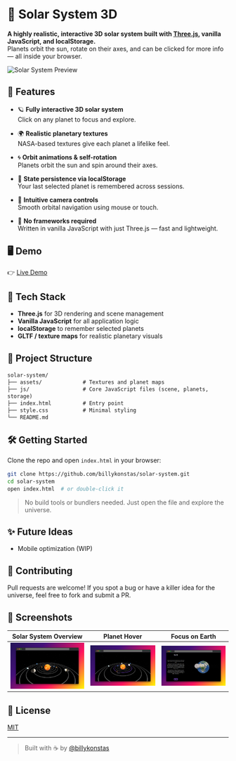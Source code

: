 # 🌌 Solar System 3D

**A highly realistic, interactive 3D solar system built with [Three.js](https://threejs.org/), vanilla JavaScript, and localStorage.**  
Planets orbit the sun, rotate on their axes, and can be clicked for more info — all inside your browser.

![Solar System Preview](https://github.com/billykonstas/solar-system/blob/gh-pages/preview.png?raw=true)

## 🚀 Features

- 🪐 **Fully interactive 3D solar system**  
  Click on any planet to focus and explore.

- 🌍 **Realistic planetary textures**  
  NASA-based textures give each planet a lifelike feel.

- 🌀 **Orbit animations & self-rotation**  
  Planets orbit the sun and spin around their axes.

- 💾 **State persistence via localStorage**  
  Your last selected planet is remembered across sessions.

- 🔭 **Intuitive camera controls**  
  Smooth orbital navigation using mouse or touch.

- 🧪 **No frameworks required**  
  Written in vanilla JavaScript with just Three.js — fast and lightweight.

## 🖥️ Demo

👉 [Live Demo](https://billykonstas.github.io/solar-system)

## 🧠 Tech Stack

- **Three.js** for 3D rendering and scene management
- **Vanilla JavaScript** for all application logic
- **localStorage** to remember selected planets
- **GLTF / texture maps** for realistic planetary visuals

## 📁 Project Structure

```
solar-system/
├── assets/             # Textures and planet maps
├── js/                 # Core JavaScript files (scene, planets, storage)
├── index.html          # Entry point
├── style.css           # Minimal styling
└── README.md
```

## 🛠️ Getting Started

Clone the repo and open `index.html` in your browser:

```bash
git clone https://github.com/billykonstas/solar-system.git
cd solar-system
open index.html  # or double-click it
```

> No build tools or bundlers needed. Just open the file and explore the universe.

## ✨ Future Ideas

- Mobile optimization (WIP)

## 🤝 Contributing

Pull requests are welcome! If you spot a bug or have a killer idea for the universe, feel free to fork and submit a PR.

## 📸 Screenshots

| Solar System Overview                 | Planet Hover                                       | Focus on Earth                        |
|---------------------------------------|----------------------------------------------------|---------------------------------------|
| ![overview](screenshots/homepage.png) | ![overview](screenshots/homepage-planet-hover.png) | ![earth](screenshots/planet-page.png) |

## 📜 License

[MIT](LICENSE)

---

> Built with ☕ by [@billykonstas](https://github.com/billykonstas)